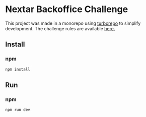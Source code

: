 # Nextar Backoffice Challenge

This project was made in a monorepo using [turborepo](https://turbo.build/repo) to simplify development.
The challenge rules are available [here.](https://github.com/nextar/backoffice-desafio-fullstack)

## Install

### npm
```sh
npm install
```

## Run

### npm
```sh
npm run dev
```
